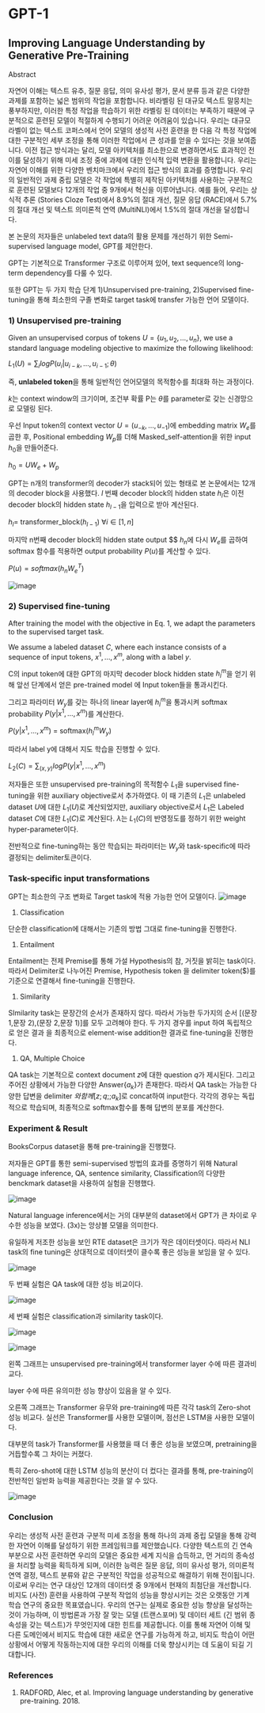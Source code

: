# GPT-1

[](https://www.mikecaptain.com/resources/pdf/GPT-1.pdf)

## Improving Language Understanding by Generative Pre-Training

Abstract

자연어 이해는 텍스트 유추, 질문 응답, 의미 유사성 평가, 문서 분류 등과 같은 다양한 과제를 포함하는 넓은 범위의 작업을 포함합니다. 비라벨링 된 대규모 텍스트 말뭉치는 풍부하지만, 이러한 특정 작업을 학습하기 위한 라벨링 된 데이터는 부족하기 때문에 구분적으로 훈련된 모델이 적절하게 수행되기 어려운 어려움이 있습니다. 우리는 대규모 라벨이 없는 텍스트 코퍼스에서 언어 모델의 생성적 사전 훈련을 한 다음 각 특정 작업에 대한 구분적인 세부 조정을 통해 이러한 작업에서 큰 성과를 얻을 수 있다는 것을 보여줍니다. 이전 접근 방식과는 달리, 모델 아키텍처를 최소한으로 변경하면서도 효과적인 전이를 달성하기 위해 미세 조정 중에 과제에 대한 인식적 입력 변환을 활용합니다. 우리는 자연어 이해를 위한 다양한 벤치마크에서 우리의 접근 방식의 효과를 증명합니다. 우리의 일반적인 과제 중립 모델은 각 작업에 특별히 제작된 아키텍처를 사용하는 구분적으로 훈련된 모델보다 12개의 작업 중 9개에서 혁신을 이루어냅니다. 예를 들어, 우리는 상식적 추론 (Stories Cloze Test)에서 8.9%의 절대 개선, 질문 응답 (RACE)에서 5.7%의 절대 개선 및 텍스트 의미론적 연역 (MultiNLI)에서 1.5%의 절대 개선을 달성합니다.

본 논문의 저자들은 unlabeled text data의 활용 문제를 개선하기 위한 Semi-supervised language model, GPT를 제안한다.

GPT는 기본적으로 Transformer 구조로 이루어져 있어, text sequence의 long-term dependency를 다룰 수 있다.

또한 GPT는 두 가지 학습 단계 1)Unsupervised pre-training, 2)Supervised fine-tuning을 통해 최소한의 구졸 변화로 target task에 transfer 가능한 언어 모델이다.

### 1) Unsupervised pre-training

Given an unsupervised corpus of tokens $U = \{u_1, u_2, …, u_n\}$, we use a standard language modeling objective to maximize the following likelihood:

$L_1(U) = \sum_i logP(u_i|u_{i-k}, ..., u_{i-1}; \theta)$

즉, **unlabeled token**을 통해 일반적인 언어모델의 목적함수를 최대화 하는 과정이다.

$k$는 context window의 크기이며, 조건부 확률 P는 $\theta$를 parameter로 갖는 신경망으로 모델링 된다.

우선 Input token의 context vector $U = (u_{-k}, …, u_{-1})$에 embedding matrix $W_e$를 곱한 후, Positional embedding $W_p$를 더해 Masked_self-attention을 위한 input $h_0$을 만들어준다.

$h_0 = UW_e + W_p$

GPT는 n개의 transformer의 decoder가 stack되어 있는 형태로 본 논문에서는 12개의 decoder block을 사용했다. $l$ 번째 decoder block의 hidden state $h_l$은 이전 decoder block의 hidden state $h_{l-1}$을 입력으로 받아 계산된다.

$h_l =$ transformer_block$(h_{l-1}) \ \forall i \in [1,n]$

마지막 n번째 decoder block의 hidden state output $$ $h_n$에 다시 $W_e$를 곱하여 softmax 함수를 적용하면 output probability $P(u)$를 계산할 수 있다.

$P(u) = softmax(h_nW_e^T)$

![image](https://github.com/jw9603/LM_review/assets/70795645/b976d49f-82d3-4d12-a06f-f02fb2d580f9)


### 2) Supervised fine-tuning

After training the model with the objective in Eq. 1, we adapt the parameters to the supervised target task.

We assume a labeled dataset $C$, where each instance consists of a sequence of input tokens, $x^1, …, x^m$, along with a label $y.$

C의 input token에 대한 GPT의 마지막 decoder block hidden state $h_l^m$을 얻기 위해 앞선 단계에서 얻은 pre-trained model 에 Input token들을 통과시킨다.

그리고 파라미터 $W_y$를 갖는 하나의 linear layer에  $h_l^m$을 통과시켜 softmax probability $P(y|x^1,…, x^m)$를 계산한다.

$P(y|x^1,…, x^m)$ = softmax$(h_l^mW_y)$

따라서 label y에 대해서 지도 학습을 진행할 수 있다.

$L_2(C) = \sum_{(x,y)}logP(y|x^1,…, x^m)$

저자들은 또한 unsupervised pre-training의 목적함수 $L_1$을 supervised fine-tuning을 위한 auxiliary objective로서 추가하였다. 이 때 기존의 $L_1$은 unlabeled dataset $U$에 대한 $L_1(U)$로 계산되었지만, auxiliary objective로서 $L_1$은 Labeled dataset $C$에 대한 $L_1(C)$로 계산된다. $\lambda$는 $L_1(C)$의 반영정도를 정하기 위한 weight hyper-parameter이다.

전반적으로 fine-tuning하는 동안 학습되는 파라미터는 $W_y$와 task-specific에 따라 결정되는 delimiter토큰이다.

### Task-specific input transformations

GPT는 최소한의 구조 변화로 Target task에 적용 가능한 언어 모델이다.
![image](https://github.com/jw9603/LM_review/assets/70795645/687e0142-b28b-4c13-8b81-da1305ad790c)


1. Classification

단순한 classification에 대해서는 기존의 방법 그대로 fine-tuning을 진행한다.

1. Entailment

Entailment는 전제 Premise를 통해 가설 Hypothesis의 참, 거짓을 밝히는 task이다. 따라서 Delimiter로 나누어진 Premise, Hypothesis token 을 delimiter token($)를 기준으로 연결해서 fine-tuning을 진행한다.

1. Similarity

SImilarity task는 문장간의 순서가 존재하지 않다. 따라서 가능한 두가지의 순서 [(문장 1,문장 2),(문장 2,문장 1)]를 모두 고려해야 한다. 두 가지 경우를 input 하여 독립적으로 얻은 결과 을 최종적으로 element-wise addition한 결과로 fine-tuning을 진행한다.

1. QA, Multiple Choice

QA task는 기본적으로 context document $z$에 대한 question $q$가 제시된다. 그리고 주어진 상황에서 가능한 다양한 Answer$\{a_k\}$가 존재한다. 따라서 QA task는 가능한 다양한 답변을 delimiter $와 함께 [z;q;$;$a_k$]로 concat하여 input한다. 각각의 경우는 독립적으로 학습되며, 최종적으로 softmax함수를 통해 답변의 분포를 계산한다.

### Experiment & Result

BooksCorpus dataset을 통해 pre-training을 진행했다.

저자들은 GPT를 통한 semi-supervised 방법의 효과를 증명하기 위해 Natural language inference, QA, sentence similarity, Classification의 다양한 benckmark dataset을 사용하여 실험을 진행했다.

![image](https://github.com/jw9603/LM_review/assets/70795645/884f7cb6-abe1-421f-8ede-a79942b61380)


Natural language inference에서는 거의 대부분의 dataset에서 GPT가 큰 차이로 우수한 성능을 보였다. (3x)는 앙상블 모델을 의미한다.

유일하게 저조한 성능을 보인 RTE dataset은 크기가 작은 데이터셋이다. 따라서 NLI task의 fine tuning은 상대적으로 데이터셋이 클수록 좋은 성능을 보임을 알 수 있다.

![image](https://github.com/jw9603/LM_review/assets/70795645/4cd8abc9-0a6e-4e86-9c0b-4ce52a90b1ea)


두 번째 실험은 QA task에 대한 성능 비교이다.

![image](https://github.com/jw9603/LM_review/assets/70795645/af4cbfa7-baed-42bd-8ae1-ed3fe8afa717)


세 번째 실험은 classification과 similarity task이다.

![image](https://github.com/jw9603/LM_review/assets/70795645/6ea849a4-11e9-4d46-a158-14334d223705)


![image](https://github.com/jw9603/LM_review/assets/70795645/b4a0f75d-17ec-4797-9f63-a87ce6de584e)


왼쪽 그래프는 unsupervised pre-training에서 transformer layer 수에 따른 결과비교다.

layer 수에 따른 유의미한 성능 향상이 있음을 알 수 있다.

오른쪽 그래프는 Transformer 유무와 pre-training에 따른 각각 task의 Zero-shot 성능 비교다. 실선은 Transformer를 사용한 모델이며, 점선은 LSTM을 사용한 모델이다.

대부분의 task가 Transformer를 사용했을 때 더 좋은 성능을 보였으며, pretraining을 거듭할수록 그 차이는 커졌다.

특히 Zero-shot에 대한 LSTM 성능의 분산이 더 컸다는 결과를 통해, pre-training이 전반적인 일반화 능력을 제공한다는 것을 알 수 있다.

![image](https://github.com/jw9603/LM_review/assets/70795645/3eb5f43f-9e50-4dae-b7c4-697e1f88d139)


### Conclusion

우리는 생성적 사전 훈련과 구분적 미세 조정을 통해 하나의 과제 중립 모델을 통해 강력한 자연어 이해를 달성하기 위한 프레임워크를 제안했습니다. 다양한 텍스트의 긴 연속 부분으로 사전 훈련하면 우리의 모델은 중요한 세계 지식을 습득하고, 먼 거리의 종속성을 처리할 능력을 획득하게 되며, 이러한 능력은 질문 응답, 의미 유사성 평가, 의미론적 연역 결정, 텍스트 분류와 같은 구분적인 작업을 성공적으로 해결하기 위해 전이됩니다. 이로써 우리는 연구 대상인 12개의 데이터셋 중 9개에서 현재의 최첨단을 개선합니다. 비지도 (사전) 훈련을 사용하여 구분적 작업의 성능을 향상시키는 것은 오랫동안 기계 학습 연구의 중요한 목표였습니다. 우리의 연구는 실제로 중요한 성능 향상을 달성하는 것이 가능하며, 이 방법론과 가장 잘 맞는 모델 (트랜스포머) 및 데이터 세트 (긴 범위 종속성을 갖는 텍스트)가 무엇인지에 대한 힌트를 제공합니다. 이를 통해 자연어 이해 및 다른 도메인에서 비지도 학습에 대한 새로운 연구를 가능하게 하고, 비지도 학습이 어떤 상황에서 어떻게 작동하는지에 대한 우리의 이해를 더욱 향상시키는 데 도움이 되길 기대합니다.

### References

1. RADFORD, Alec, et al. Improving language understanding by generative pre-training. 2018.
